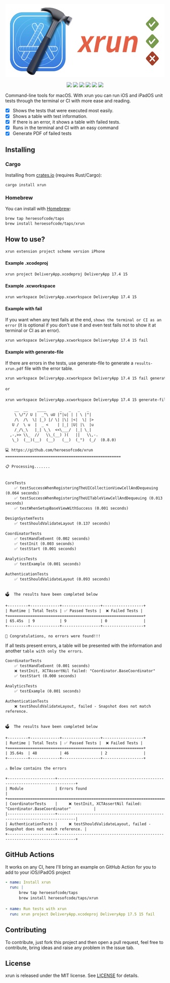<p align="center">
	<img src="https://raw.githubusercontent.com/heroesofcode/xrun/main/img/logo.png", width="530" height="230">
</p>

<p align="center">
		<a href="https://github.com/heroesofcode/xrun/actions/workflows/CI.yml"><img src="https://github.com/heroesofcode/xrun/actions/workflows/CI.yml/badge.svg"></a>
    <a href="https://crates.io/crates/xrun"><img src="https://img.shields.io/crates/v/xrun"></a>
		<a href="https://brew.sh/pt-br/"><img src="https://img.shields.io/badge/Homebrew-f1c072.svg?logo=homebrew&logoColor=7c6a50"></a>
    <a href="https://img.shields.io/badge/rustc-1.70.0-blue.svg?logo=rust&logoColor=orange"><img src="https://img.shields.io/badge/rustc-1.70.0-blue.svg?logo=rust&logoColor=orange"></a>
    <a href="https://crates.io/crates/xrun"><img src="https://img.shields.io/crates/d/xrun.svg?logo=rust&logoColor=orange"></a>
    <a href="https://github.com/heroesofcode/xrun/blob/main/LICENSE"><img src="https://img.shields.io/github/license/heroesofcode/xrun.svg"></a>
</p>

Command-line tools for macOS. With xrun you can run iOS and iPadOS unit tests through the terminal or CI with more ease and reading.

- [x] Shows the tests that were executed most easily.
- [x] Shows a table with test information.
- [x] If there is an error, it shows a table with failed tests.
- [x] Runs in the terminal and CI with an easy command
- [x] Generate PDF of failed tests 

## Installing

### Cargo
Installing from [crates.io](https://crates.io/) (requires Rust/Cargo):

```shell
cargo install xrun
```

### Homebrew
You can install with [Homebrew](https://brew.sh/):

```shell
brew tap heroesofcode/taps
brew install heroesofcode/taps/xrun
```

## How to use?

```sh
xrun extension project scheme version iPhone
```

#### Example .xcodeproj
```sh
xrun project DeliveryApp.xcodeproj DeliveryApp 17.4 15
```

#### Example .xcworkspace
```sh
xrun workspace DeliveryApp.xcworkspace DeliveryApp 17.4 15
```

#### Example with fail
If you want when any test fails at the end, `shows the terminal or CI as an error` (it is optional if you don't use it and even test fails not to show it at terminal or CI as an error).

```sh
xrun workspace DeliveryApp.xcworkspace DeliveryApp 17.4 15 fail
```

#### Example with generate-file
If there are errors in the tests, use generate-file to generate a `results-xrun.pdf` file with the error table.

```sh
xrun workspace DeliveryApp.xcworkspace DeliveryApp 17.4 15 fail generate-file

or

xrun workspace DeliveryApp.xcworkspace DeliveryApp 17.4 15 generate-file
```

```
    __  __    ____      _   _   _   _
    \ \/"/ U |  _"\ uU |"|u| | | \ |"|
    /\  /\  \| |_) |/ \| |\| |<|  \| |>
   U /  \ u  |  _ <    | |_| |U| |\  |u
    /_/\_\   |_| \_\  <<\___/  |_| \_|
  ,-,>> \\_  //   \\_(__) )(   ||   \\,-.
   \_)  (__)(__)  (__)   (__)  (_")  (_/  (0.8.0)

💻 https://github.com/heroesofcode/xrun
===================================================

📋 Processing.......


CoreTests
    ✅ testSuccessWhenRegisteringTheUICollectionViewCellAndDequeuing (0.064 seconds)
    ✅ testSuccessWhenRegisteringTheUITableViewCellAndDequeuing (0.013 seconds)
    ✅ testWhenSetupBaseViewWithSuccess (0.001 seconds)

DesignSystemTests
    ✅ testShouldValidateLayout (0.137 seconds)

CoordinatorTests
    ✅ testHandleEvent (0.002 seconds)
    ✅ testInit (0.003 seconds)
    ✅ testStart (0.001 seconds)

AnalyticsTests
    ✅ testExample (0.001 seconds)

AuthenticationTests
    ✅ testShouldValidateLayout (0.093 seconds)


🗳️  The results have been completed below

+---------+-------------+-----------------+------------------+
| Runtime | Total Tests | ✅ Passed Tests |  ❌ Failed Tests |
+============================================================+
| 65.45s  | 9           | 9               | 0                |
+---------+-------------+-----------------+------------------+

👏 Congratulations, no errors were found!!!
```

If all tests present errors, a table will be presented with the information and another `table with only the errors`.

```
CoordinatorTests
    ✅ testHandleEvent (0.001 seconds)
    ❌ testInit, XCTAssertNil failed: "Coordinator.BaseCoordinator"
    ✅ testStart (0.000 seconds)

AnalyticsTests
    ✅ testExample (0.001 seconds)

AuthenticationTests
    ❌ testShouldValidateLayout, failed - Snapshot does not match reference.


🗳️  The results have been completed below

+---------+-------------+-----------------+------------------+
| Runtime | Total Tests | ✅ Passed Tests |  ❌ Failed Tests |
+============================================================+
| 35.64s  | 48          | 46              | 2                |
+---------+-------------+-----------------+------------------+

⚠️ Below contains the errors

+---------------------+------------------------------------------------------------------------------+
| Module              | Errors found                                                                 |
+====================================================================================================+
| CoordinatorTests    |     ❌ testInit, XCTAssertNil failed: "Coordinator.BaseCoordinator"          |
|---------------------+------------------------------------------------------------------------------|
| AuthenticationTests |     ❌ testShouldValidateLayout, failed - Snapshot does not match reference. |
+---------------------+------------------------------------------------------------------------------+
```

## GitHub Actions

It works on any CI, here I'll bring an example on GitHub Action for you to add to your iOS/iPadOS project

```yml
- name: Install xrun
  run: |
      brew tap heroesofcode/taps
      brew install heroesofcode/taps/xrun

- name: Run tests with xrun
  run: xrun project DeliveryApp.xcodeproj DeliveryApp 17.5 15 fail
```

## Contributing

To contribute, just fork this project and then open a pull request, feel free to contribute, bring ideas and raise any problem in the issue tab.

## License

xrun is released under the MIT license. See [LICENSE](https://github.com/heroesofcode/xrun/blob/main/LICENSE) for details.
